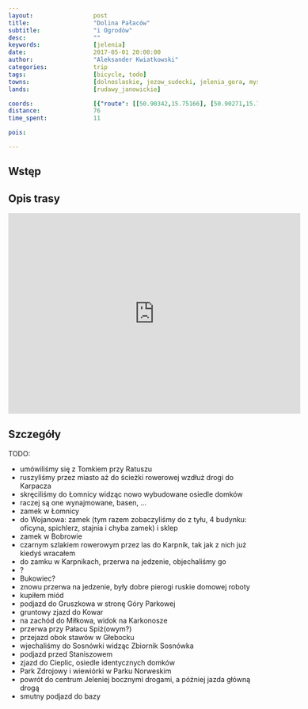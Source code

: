 ```yaml
---
layout:                 post
title:                  "Dolina Pałaców"
subtitle:               "i Ogrodów"
desc:                   ""
keywords:               [jelenia]
date:                   2017-05-01 20:00:00
author:                 "Aleksander Kwiatkowski"
categories:             trip
tags:                   [bicycle, todo]
towns:                  [dolnoslaskie, jezow_sudecki, jelenia_gora, myslakowice, kowary, podgorzyn]
lands:                  [rudawy_janowickie]

coords:                 [{"route": [[50.90342,15.75166], [50.90271,15.73475], [50.88382,15.75939], [50.87418,15.75930], [50.86020,15.77389], [50.85625,15.78153], [50.86605,15.79930], [50.87629,15.80677], [50.87662,15.81406], [50.86833,15.83166], [50.84991,15.85329], [50.83771,15.84007], [50.82866,15.83380], [50.82497,15.81809], [50.82628,15.82256], [50.81944,15.83432], [50.81391,15.83758], [50.80521,15.82925], [50.80250,15.82333], [50.80645,15.81852], [50.80461,15.80144], [50.80239,15.78084], [50.79816,15.77690], [50.80412,15.76642], [50.81426,15.76230], [50.81508,15.75587], [50.82468,15.74514], [50.81855,15.73681], [50.81660,15.72995], [50.81871,15.72179], [50.82386,15.72111], [50.83666,15.73450], [50.84484,15.74076], [50.85091,15.73364], [50.86418,15.68961], [50.88807,15.71458], [50.88801,15.71922], [50.90296,15.73492]], "type": "bicycle"}]
distance:               76
time_spent:             11

pois:

---
```


Wstęp
-----

Opis trasy
----------

<iframe height='405' width='590' frameborder='0' allowtransparency='true' scrolling='no' src='https://www.strava.com/activities/966518117/embed/6ad9926939ba16ca79df47388eacc0c80fac81b9'></iframe>

Szczegóły
---------

TODO:

* umówiliśmy się z Tomkiem przy Ratuszu
* ruszyliśmy przez miasto aż do ścieżki rowerowej wzdłuż drogi do Karpacza
* skręciliśmy do Łomnicy widząc nowo wybudowane osiedle domków
* raczej są one wynajmowane, basen, ...
* zamek w Łomnicy
* do Wojanowa: zamek (tym razem zobaczyliśmy do z tyłu, 4 budynku: oficyna, spichlerz, stajnia i chyba zamek) i sklep
* zamek w Bobrowie
* czarnym szlakiem rowerowym przez las do Karpnik, tak jak z nich już kiedyś wracałem
* do zamku w Karpnikach, przerwa na jedzenie, objechaliśmy go
* ?
* Bukowiec?
* znowu przerwa na jedzenie, były dobre pierogi ruskie domowej roboty
* kupiłem miód
* podjazd do Gruszkowa w stronę Góry Parkowej
* gruntowy zjazd do Kowar
* na zachód do Miłkowa, widok na Karkonosze
* przerwa przy Pałacu Spiż(owym?)
* przejazd obok stawów w Głebocku
* wjechaliśmy do Sosnówki widząc Zbiornik Sosnówka
* podjazd przed Staniszowem
* zjazd do Cieplic, osiedle identycznych domków
* Park Zdrojowy i wiewiórki w Parku Norweskim
* powrót do centrum Jeleniej bocznymi drogami, a później jazda główną drogą
* smutny podjazd do bazy
